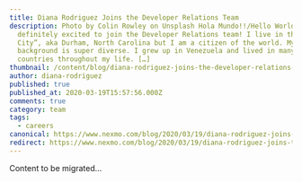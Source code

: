 ```yaml
---
title: Diana Rodriguez Joins the Developer Relations Team
description: Photo by Colin Rowley on Unsplash Hola Mundo!!/Hello World! I am
  definitely excited to join the Developer Relations team! I live in the “Bull
  City”, aka Durham, North Carolina but I am a citizen of the world. My
  background is super diverse. I grew up in Venezuela and lived in many
  countries throughout my life. […]
thumbnail: /content/blog/diana-rodriguez-joins-the-developer-relations-team/colin-rowley-v1InD_4qfqk-unsplash-1-1.jpg
author: diana-rodriguez
published: true
published_at: 2020-03-19T15:57:56.000Z
comments: true
category: team
tags:
  - careers
canonical: https://www.nexmo.com/blog/2020/03/19/diana-rodriguez-joins-the-developer-relations-team
redirect: https://www.nexmo.com/blog/2020/03/19/diana-rodriguez-joins-the-developer-relations-team
---
```


Content to be migrated...
